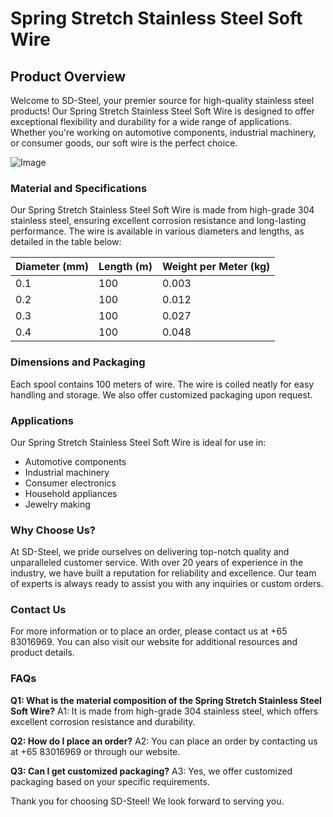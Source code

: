 # Spring Stretch Stainless Steel Soft Wire

## Product Overview

Welcome to SD-Steel, your premier source for high-quality stainless steel products! Our Spring Stretch Stainless Steel Soft Wire is designed to offer exceptional flexibility and durability for a wide range of applications. Whether you're working on automotive components, industrial machinery, or consumer goods, our soft wire is the perfect choice.

![Image](https://github.com/user-attachments/assets/2567258e-e124-4816-932d-1809bd27ef0b)

### Material and Specifications

Our Spring Stretch Stainless Steel Soft Wire is made from high-grade 304 stainless steel, ensuring excellent corrosion resistance and long-lasting performance. The wire is available in various diameters and lengths, as detailed in the table below:

| Diameter (mm) | Length (m) | Weight per Meter (kg) |
|---------------|------------|-----------------------|
| 0.1           | 100        | 0.003                 |
| 0.2           | 100        | 0.012                 |
| 0.3           | 100        | 0.027                 |
| 0.4           | 100        | 0.048                 |

### Dimensions and Packaging

Each spool contains 100 meters of wire. The wire is coiled neatly for easy handling and storage. We also offer customized packaging upon request.

### Applications

Our Spring Stretch Stainless Steel Soft Wire is ideal for use in:
- Automotive components
- Industrial machinery
- Consumer electronics
- Household appliances
- Jewelry making

### Why Choose Us?

At SD-Steel, we pride ourselves on delivering top-notch quality and unparalleled customer service. With over 20 years of experience in the industry, we have built a reputation for reliability and excellence. Our team of experts is always ready to assist you with any inquiries or custom orders.

### Contact Us

For more information or to place an order, please contact us at +65 83016969. You can also visit our website for additional resources and product details.

### FAQs

**Q1: What is the material composition of the Spring Stretch Stainless Steel Soft Wire?**
A1: It is made from high-grade 304 stainless steel, which offers excellent corrosion resistance and durability.

**Q2: How do I place an order?**
A2: You can place an order by contacting us at +65 83016969 or through our website.

**Q3: Can I get customized packaging?**
A3: Yes, we offer customized packaging based on your specific requirements.

Thank you for choosing SD-Steel! We look forward to serving you.